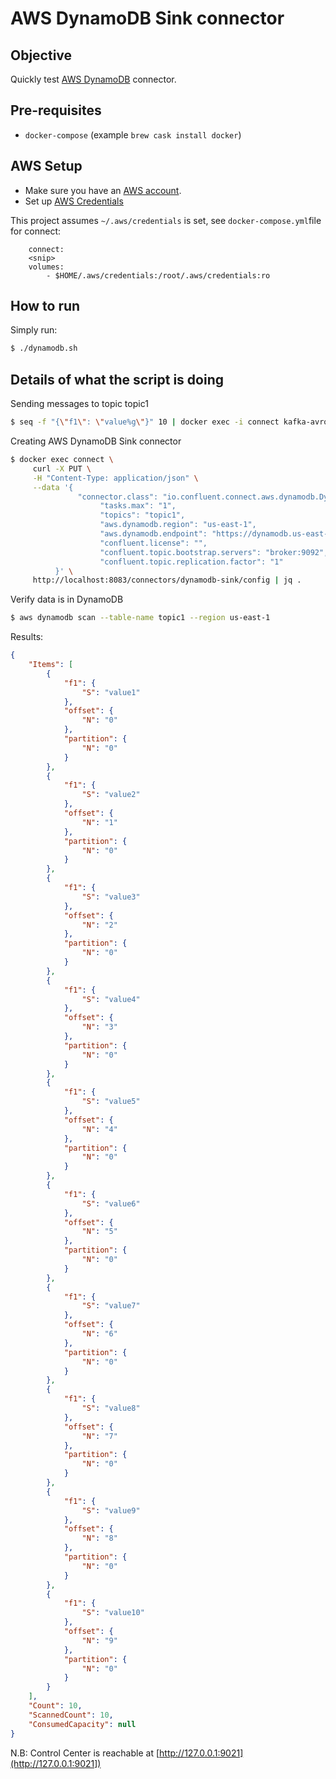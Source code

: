 # AWS DynamoDB Sink connector

## Objective

Quickly test [AWS DynamoDB](https://docs.confluent.io/current/connect/kafka-connect-aws-dynamodb/index.html#kconnect-long-aws-dynamodb-sink-connector) connector.

## Pre-requisites

* `docker-compose` (example `brew cask install docker`)


## AWS Setup

* Make sure you have an [AWS account](https://docs.aws.amazon.com/streams/latest/dev/before-you-begin.html#setting-up-sign-up-for-aws).
* Set up [AWS Credentials](https://docs.confluent.io/current/connect/kafka-connect-kinesis/quickstart.html#aws-credentials)

This project assumes `~/.aws/credentials` is set, see `docker-compose.yml`file for connect:

```
    connect:
    <snip>
    volumes:
        - $HOME/.aws/credentials:/root/.aws/credentials:ro
```

## How to run

Simply run:

```bash
$ ./dynamodb.sh
```


## Details of what the script is doing

Sending messages to topic topic1

```bash
$ seq -f "{\"f1\": \"value%g\"}" 10 | docker exec -i connect kafka-avro-console-producer --broker-list broker:9092 --property schema.registry.url=http://schema-registry:8081 --topic topic1 --property value.schema='{"type":"record","name":"myrecord","fields":[{"name":"f1","type":"string"}]}'
```

Creating AWS DynamoDB Sink connector

```bash
$ docker exec connect \
     curl -X PUT \
     -H "Content-Type: application/json" \
     --data '{
               "connector.class": "io.confluent.connect.aws.dynamodb.DynamoDbSinkConnector",
                    "tasks.max": "1",
                    "topics": "topic1",
                    "aws.dynamodb.region": "us-east-1",
                    "aws.dynamodb.endpoint": "https://dynamodb.us-east-1.amazonaws.com",
                    "confluent.license": "",
                    "confluent.topic.bootstrap.servers": "broker:9092",
                    "confluent.topic.replication.factor": "1"
          }' \
     http://localhost:8083/connectors/dynamodb-sink/config | jq .
```

Verify data is in DynamoDB

```bash
$ aws dynamodb scan --table-name topic1 --region us-east-1
```

Results:

```json
{
    "Items": [
        {
            "f1": {
                "S": "value1"
            },
            "offset": {
                "N": "0"
            },
            "partition": {
                "N": "0"
            }
        },
        {
            "f1": {
                "S": "value2"
            },
            "offset": {
                "N": "1"
            },
            "partition": {
                "N": "0"
            }
        },
        {
            "f1": {
                "S": "value3"
            },
            "offset": {
                "N": "2"
            },
            "partition": {
                "N": "0"
            }
        },
        {
            "f1": {
                "S": "value4"
            },
            "offset": {
                "N": "3"
            },
            "partition": {
                "N": "0"
            }
        },
        {
            "f1": {
                "S": "value5"
            },
            "offset": {
                "N": "4"
            },
            "partition": {
                "N": "0"
            }
        },
        {
            "f1": {
                "S": "value6"
            },
            "offset": {
                "N": "5"
            },
            "partition": {
                "N": "0"
            }
        },
        {
            "f1": {
                "S": "value7"
            },
            "offset": {
                "N": "6"
            },
            "partition": {
                "N": "0"
            }
        },
        {
            "f1": {
                "S": "value8"
            },
            "offset": {
                "N": "7"
            },
            "partition": {
                "N": "0"
            }
        },
        {
            "f1": {
                "S": "value9"
            },
            "offset": {
                "N": "8"
            },
            "partition": {
                "N": "0"
            }
        },
        {
            "f1": {
                "S": "value10"
            },
            "offset": {
                "N": "9"
            },
            "partition": {
                "N": "0"
            }
        }
    ],
    "Count": 10,
    "ScannedCount": 10,
    "ConsumedCapacity": null
}
```

N.B: Control Center is reachable at [http://127.0.0.1:9021](http://127.0.0.1:9021])
